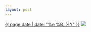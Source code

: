 ```yaml
---
layout: post
---
```


<p>
  <time><a href="/35">{{ page.date | date: "%e %B, %Y" }}</a></time>
  <a href="/35"><img src="{{ site.assets_url }}/35-640.jpg" srcset="{{ site.assets_url }}/35-1280.jpg 1280w, {{ site.assets_url }}/35-960.jpg 960w, {{ site.assets_url }}/35-640.jpg 640w, {{ site.assets_url }}/35-320.jpg 320w" sizes="(min-width: 700px) 50vw, calc(100vw - 2rem)" /></a>
</p>
